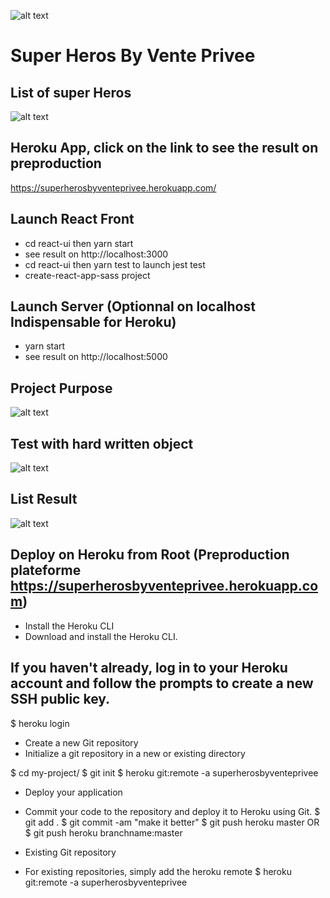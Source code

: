 ![alt text](https://storage.googleapis.com/superherosbyventeprivee/venteprivee_logo.png)

Super Heros By Vente Privee
============================

## List of super Heros

![alt text](https://storage.googleapis.com/superherosbyventeprivee/superheroslist.png)

## Heroku App, click on the link to see the result on preproduction

https://superherosbyventeprivee.herokuapp.com/

## Launch React Front

* cd react-ui then yarn start
* see result on http://localhost:3000
* cd react-ui then yarn test to launch jest test
* create-react-app-sass project

## Launch Server (Optionnal on localhost Indispensable for Heroku)

* yarn start
* see result on http://localhost:5000

## Project Purpose

![alt text](https://storage.googleapis.com/superherosbyventeprivee/react_project_instruction.png)

## Test with hard written object

![alt text](https://storage.googleapis.com/superherosbyventeprivee/superherolisteffect.png)

## List Result

![alt text](https://storage.googleapis.com/superherosbyventeprivee/SuperHerosFetchList.png)

## Deploy on Heroku from Root (Preproduction plateforme https://superherosbyventeprivee.herokuapp.com)

* Install the Heroku CLI
* Download and install the Heroku CLI.

## If you haven't already, log in to your Heroku account and follow the prompts to create a new SSH public key.

$ heroku login
* Create a new Git repository
* Initialize a git repository in a new or existing directory

$ cd my-project/
$ git init
$ heroku git:remote -a superherosbyventeprivee

* Deploy your application
* Commit your code to the repository and deploy it to Heroku using Git.
$ git add .
$ git commit -am "make it better"
$ git push heroku master
OR
$ git push heroku branchname:master

* Existing Git repository
* For existing repositories, simply add the heroku remote
$ heroku git:remote -a superherosbyventeprivee
